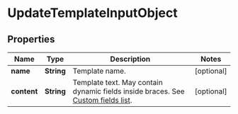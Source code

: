 
# UpdateTemplateInputObject

## Properties
Name | Type | Description | Notes
------------ | ------------- | ------------- | -------------
**name** | **String** | Template name. |  [optional]
**content** | **String** | Template text. May contain dynamic fields inside braces. See [Custom fields list](https://docs.textmagic.com/#tag/Templates/Custom-fields-list-(Merge-dynamic-fields)). |  [optional]



